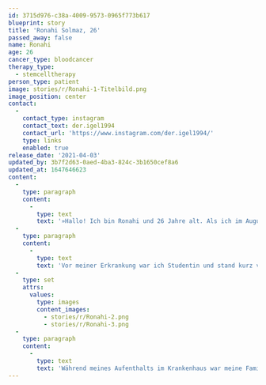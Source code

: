 ```yaml
---
id: 3715d976-c38a-4009-9573-0965f773b617
blueprint: story
title: 'Ronahi Solmaz, 26'
passed_away: false
name: Ronahi
age: 26
cancer_type: bloodcancer
therapy_type:
  - stemcelltherapy
person_type: patient
image: stories/r/Ronahi-1-Titelbild.png
image_position: center
contact:
  -
    contact_type: instagram
    contact_text: der.igel1994
    contact_url: 'https://www.instagram.com/der.igel1994/'
    type: links
    enabled: true
release_date: '2021-04-03'
updated_by: 3b7f2d63-0aed-4ba3-824c-3b1650cef8a6
updated_at: 1647646623
content:
  -
    type: paragraph
    content:
      -
        type: text
        text: '»Hallo! Ich bin Ronahi und 26 Jahre alt. Als ich im August 2020 mit Leukämie diagnostiziert wurde, brach für mich meine Welt zusammen. Zu dieser Zeit befand ich mich im Ausland und war auf mich allein gestellt. Dieses Gefühl werde ich niemals vergessen und habe es mir als Ziel genommen, anderen Betroffenen zu helfen. Niemand sollte nach solch einer Diagnose auf sich allein gestellt sein. Als ich von Pathly gehört hatte, sah ich die Gelegenheit, gemeinsam mit Pathly meine Ziele zu realisieren: ›Ich kann vielleicht niemandem den Krebs wegnehmen, erhoffe mir jedoch, dass ich als Teil vom Pathly-Team Krebspatient:innen helfen kann. Gemeinsam sind wir stark!‹ Zudem hilft mir Pathly dabei, mich intensiver mit meiner Krebserkrankung auseinandersetzen, ohne mich schlecht zu fühlen.'
  -
    type: paragraph
    content:
      -
        type: text
        text: 'Vor meiner Erkrankung war ich Studentin und stand kurz vor meinem Bachelorabschluss. Lebensfroh, wissbegierig und reiselustig. Weltoffen und voller Freude, neue Kulturen und Sprachen kennenzulernen. Meine Lebensfreude und Positivität habe ich trotz meiner Diagnose nicht verloren und bin nur umso stärker geworden. Ich habe gelernt, auf meinen Körper zu achten, das Leben achtsamer zu leben und dankbar für jeden weiteren gesunden Moment zu sein. Diese neu erlangten Blickwinkel möchte ich mit meinen Mitmenschen teilen.'
  -
    type: set
    attrs:
      values:
        type: images
        content_images:
          - stories/r/Ronahi-2.png
          - stories/r/Ronahi-3.png
  -
    type: paragraph
    content:
      -
        type: text
        text: 'Während meines Aufenthalts im Krankenhaus war meine Familie – vor allem meine Schwester – mein größter Stützpunkt. In Zeiten von Corona durfte mich niemand besuchen. Es war ziemlich schwierig, da ich meine Familie über ein Jahr lang nicht gesehen hatte. Erst Mitte Oktober durfte ich – zu meiner kurzzeitigen Entlassung – meine Familie sehen. Als ich im November zur Stammzellentransplantation wieder ins Krankenhaus musste, habe ich mich dazu entschlossen, als Krebsbloggerin anzufangen. Der Austausch in der Krebscommunity war mir sehr wichtig und gab mir Mut, nicht aufzugeben. Ich bin sehr dankbar, dass ich in dieser Zeit nicht allein war und möchte, dass andere ebenfalls dieses Glück empfinden dürfen.«'
---
```

